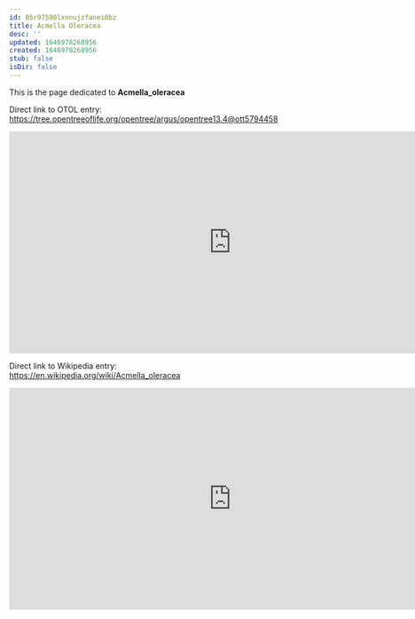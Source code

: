 ```yaml
---
id: 05r97590lxnnujzfanei0bz
title: Acmella Oleracea
desc: ''
updated: 1646978268956
created: 1646978268956
stub: false
isDir: false
---
```

This is the page dedicated to **Acmella_oleracea**


Direct link to OTOL entry: https://tree.opentreeoflife.org/opentree/argus/opentree13.4@ott5794458



<html>
    <body>
    <iframe src="https://tree.opentreeoflife.org/opentree/argus/opentree13.4@ott5794458"
    width="800" height="400" frameborder="0" allowfullscreen> </iframe>
    </body>
</html>
    


Direct link to Wikipedia entry: https://en.wikipedia.org/wiki/Acmella_oleracea



<html>
    <body>
    <iframe src="https://en.wikipedia.org/wiki/Acmella_oleracea"
    width="800" height="400" frameborder="0" allowfullscreen> </iframe>
    </body>
</html>
    
